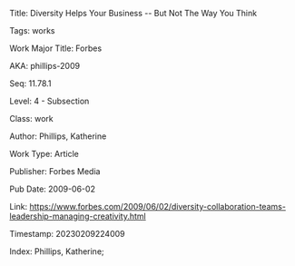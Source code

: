 Title:  Diversity Helps Your Business -- But Not The Way You Think

Tags:   works

Work Major Title: Forbes

AKA:    phillips-2009

Seq:    11.78.1

Level:  4 - Subsection

Class:  work

Author: Phillips, Katherine

Work Type: Article

Publisher: Forbes Media

Pub Date: 2009-06-02

Link:   https://www.forbes.com/2009/06/02/diversity-collaboration-teams-leadership-managing-creativity.html

Timestamp: 20230209224009

Index:  Phillips, Katherine; 
